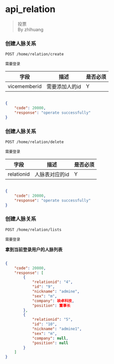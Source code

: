 api_relation
===
> 投票  
> By zhlhuang


### 创建人脉关系  
`POST /home/relation/create`  

`需要登录`  

字段  |描述 |  是否必须 
------------ | -------------| -------------
vicememberid | 需要添加人的id    | Y


```json

{
    "code": 20000,
    "response": "operate successfully"
}

```




### 创建人脉关系  
`POST /home/relation/delete` 

`需要登录`   

字段  |描述 |  是否必须 
------------ | -------------| -------------
relationid | 人脉表对应的id    | Y



```json

{
    "code": 20000,
    "response": "operate successfully"
}

```




### 创建人脉关系  
`POST /home/relation/lists`  

`需要登录`  

**拿到当前登录用户的人脉列表**

```json

{
    "code": 20000,
    "response": [
        {
            "relationid": "4",
            "id": "9",
            "nickname": "admine",
            "sex": "m",
            "company": 袂卓科技,
            "position": 董事长
        },
        {
            "relationid": "5",
            "id": "10",
            "nickname": "admine1",
            "sex": "m",
            "company": null,
            "position": null
        }
    ]
}

```
